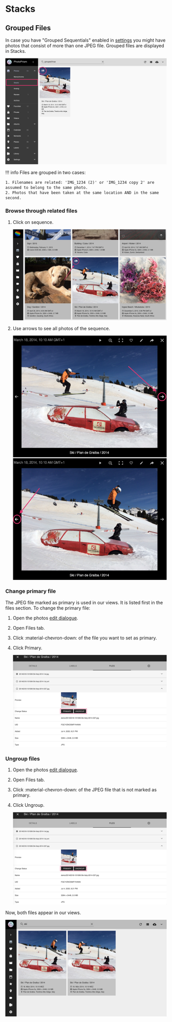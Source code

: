 # Stacks #

## Grouped Files ##

In case you have "Grouped Sequentials" enabled in [settings](../settings/ui.md) you might have photos that consist of more than one JPEG file.
Grouped files are displayed in Stacks.

![Screenshot](img/stacks-1.png)

!!! info
    Files are grouped in two cases:
    
    1. Filenames are related: 'IMG_1234 (2)' or 'IMG_1234 copy 2' are assumed to belong to the same photo.
    2. Photos that have been taken at the same location AND in the same second.

### Browse through related files ###

1. Click on sequence.

    ![Screenshot](img/sequential1.png)
    
2. Use arrows to see all photos of the sequence.

    ![Screenshot](img/sequential3.png) ![Screenshot](img/sequential4.png)
   

### Change primary file ###
The JPEG file marked as primary is used in our views. It is listed first in the files section.
To change the primary file:

1. Open the photos [edit dialogue](edit.md).

2. Open Files tab.

3. Click :material-chevron-down: of the file you want to set as primary.
        
4. Click Primary.

      ![Screenshot](img/group-3.png) 

### Ungroup files ###
1. Open the photos [edit dialogue](edit.md).

2. Open Files tab.

3. Click :material-chevron-down: of the JPEG file that is not marked as primary.
        
4. Click Ungroup.

      ![Screenshot](img/group-3.png)

Now, both files appear in our views.

![Screenshot](img/group-4.png)